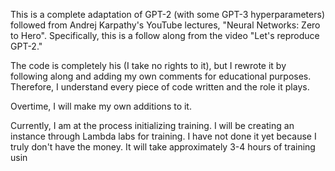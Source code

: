This is a complete adaptation of GPT-2 (with some GPT-3 hyperparameters) followed from Andrej Karpathy's YouTube lectures, "Neural Networks: Zero to Hero". Specifically, this is a follow along from the video "Let's reproduce GPT-2." 

The code is completely his (I take no rights to it), but I rewrote it by following along and adding my own comments for educational purposes. Therefore, I understand every piece of code written and the role it plays.

Overtime, I will make my own additions to it. 

Currently, I am at the process initializing training. I will be creating an instance through Lambda labs for training. I have not done it yet because I truly don't have the money. It will take approximately 3-4 hours of training usin

